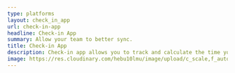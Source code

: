 ```yaml
---
type: platforms
layout: check_in_app
url: check-in-app
headline: Check-in App
summary: Allow your team to better sync.
title: Check-in App
description: Check-in app allows you to track and calculate the time your remote employee starts and ends their work time. Try Check-in app now for free with RemoteTeam! 
image: https://res.cloudinary.com/hebu10lmu/image/upload/c_scale,f_auto,q_auto,w_560/v1580416222/www/Frame_2_3_qqdq1p.jpg
---
```

